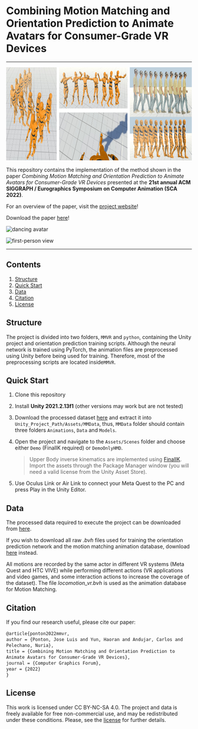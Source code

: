 # Combining Motion Matching and Orientation Prediction to Animate Avatars for Consumer-Grade VR Devices

---

<p align="center">
  <img 
    width="940"
    height="252"
    src="docs/assets/img/teaser.jpg"
  >
</p>

This repository contains the implementation of the method shown in the paper *Combining Motion Matching and Orientation Prediction to Animate Avatars for Consumer-Grade VR Devices* presented at the **21st annual ACM SIGGRAPH / Eurographics Symposium on Computer Animation (SCA 2022)**.

For an overview of the paper, visit the [project website](https://upc-virvig.github.io/MMVR/)!

Download the paper [here](docs/assets/pdf/motion_matching_vr.pdf)!

![dancing avatar](docs/assets/img/dancing.gif)

![first-person view](docs/assets/img/first_person.gif)

---

## Contents

1. [Structure](#structure)
2. [Quick Start](#quick-start)
3. [Data](#data)
4. [Citation](#citation)
5. [License](#license)

## Structure

The project is divided into two folders, ``MMVR`` and ``python``, containing the Unity project and orientation prediction training scripts. Although the neural network is trained using PyTorch, the animation files are preprocessed using Unity before being used for training. Therefore, most of the preprocessing scripts are located inside``MMVR``.

## Quick Start

1. Clone this repository

2. Install **Unity 2021.2.13f1** (other versions may work but are not tested)

3. Download the processed dataset [here]() and extract it into ``Unity_Project_Path/Assets/MMData``, thus, ``MMData`` folder should contain three folders ``Animations``, ``Data`` and ``Models``.

4. Open the project and navigate to the ``Assets/Scenes`` folder and choose either ``Demo`` (FinalIK required) or ``DemoOnlyHMD``.
   
   > Upper Body inverse kinematics are implemented using [FinalIK](https://assetstore.unity.com/packages/tools/animation/final-ik-14290). Import the assets through the Package Manager window (you will need a valid license from the Unity Asset Store).

5. Use Oculus Link or Air Link to connect your Meta Quest to the PC and press Play in the Unity Editor. 

## Data

The processed data required to execute the project can be downloaded from [here]().

If you wish to download all raw *.bvh* files used for training the orientation prediction network and the motion matching animation database, download [here]() instead.

All motions are recorded by the same actor in different VR systems (Meta Quest and HTC VIVE) while performing different actions (VR applications and video games, and some interaction actions to increase the coverage of the dataset). The file *locomotion_vr.bvh* is used as the animation database for Motion Matching.

## Citation

If you find our research useful, please cite our paper:

```
@article{ponton2022mmvr,
author = {Ponton, Jose Luis and Yun, Haoran and Andujar, Carlos and Pelechano, Nuria},
title = {Combining Motion Matching and Orientation Prediction to Animate Avatars for Consumer-Grade VR Devices},
journal = {Computer Graphics Forum},
year = {2022}
}
```

## License

This work is licensed under CC BY-NC-SA 4.0.
The project and data is freely available for free non-commercial use, and may be redistributed under these conditions. Please, see the [license](LICENSE) for further details.
